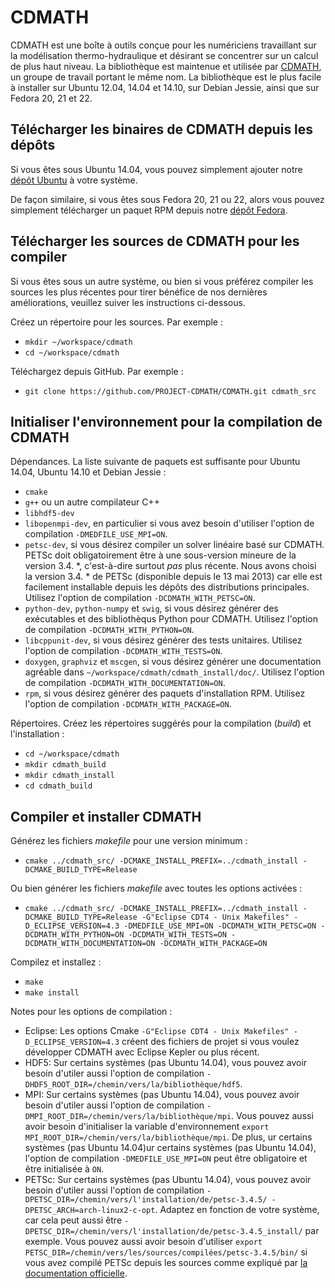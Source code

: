 CDMATH
======

CDMATH est une boîte à outils conçue pour les numériciens travaillant sur la modélisation thermo-hydraulique et désirant se concentrer sur un calcul de plus haut niveau. La bibliothèque est maintenue et utilisée par [CDMATH](http://cdmath.jimdo.com), un groupe de travail portant le même nom. La bibliothèque est le plus facile à installer sur Ubuntu 12.04, 14.04 et 14.10, sur Debian Jessie, ainsi que sur Fedora 20, 21 et 22.


Télécharger les binaires de CDMATH depuis les dépôts
----------------------------------------------------
Si vous êtes sous Ubuntu 14.04, vous pouvez simplement ajouter notre  [dépôt Ubuntu](https://launchpad.net/~cdmath/+archive/ubuntu/cdmath) à votre système.

De façon similaire, si vous êtes sous Fedora 20, 21 ou 22, alors vous pouvez simplement télécharger un paquet RPM depuis notre [dépôt Fedora](https://build.opensuse.org/project/repositories/home:ArthurTalpaert).


Télécharger les sources de CDMATH pour les compiler
---------------------------------------------------
Si vous êtes sous un autre système, ou bien si vous préférez compiler les sources les plus récentes pour tirer bénéfice de nos dernières améliorations, veuillez suiver les instructions ci-dessous.

Créez un répertoire pour les sources. Par exemple :
* `mkdir ~/workspace/cdmath`
* `cd ~/workspace/cdmath`

Téléchargez depuis GitHub. Par exemple :
* `git clone https://github.com/PROJECT-CDMATH/CDMATH.git cdmath_src`


Initialiser l'environnement pour la compilation de CDMATH
---------------------------------------------------------
Dépendances. La liste suivante de paquets est suffisante pour Ubuntu 14.04, Ubuntu 14.10 et Debian Jessie :
 - `cmake`
 - `g++` ou un autre compilateur C++
 - `libhdf5-dev`
 - `libopenmpi-dev`, en particulier si vous avez besoin d'utiliser l'option de compilation `-DMEDFILE_USE_MPI=ON`.
 - `petsc-dev`, si vous désirez compiler un solver linéaire basé sur CDMATH. PETSc doit obligatoirement être à une sous-version mineure de la version 3.4. *, c'est-à-dire surtout *pas* plus récente. Nous avons choisi la version 3.4. * de PETSc (disponible depuis le 13 mai 2013) car elle est facilement installable depuis les dépôts des distributions principales. Utilisez l'option de compilation `-DCDMATH_WITH_PETSC=ON`.
 - `python-dev`, `python-numpy` et `swig`, si vous désirez générer des exécutables et des bibliothèqus Python pour CDMATH. Utilisez l'option de compilation `-DCDMATH_WITH_PYTHON=ON`.
 - `libcppunit-dev`, si vous désirez générer des tests unitaires. Utilisez l'option de compilation `-DCDMATH_WITH_TESTS=ON`.
 - `doxygen`, `graphviz` et `mscgen`, si vous désirez générer une documentation agréable dans `~/workspace/cdmath/cdmath_install/doc/`. Utilisez l'option de compilation `-DCDMATH_WITH_DOCUMENTATION=ON`.
 - `rpm`, si vous désirez générer des paquets d'installation RPM. Utilisez l'option de compilation `-DCDMATH_WITH_PACKAGE=ON`.
 
 Répertoires. Créez les répertoires suggérés pour la compilation (*build*) et l'installation :
* `cd ~/workspace/cdmath`
* `mkdir cdmath_build`
* `mkdir cdmath_install`
* `cd cdmath_build`


Compiler et installer CDMATH
----------------------------
Générez les fichiers *makefile* pour une version minimum :
* `cmake ../cdmath_src/ -DCMAKE_INSTALL_PREFIX=../cdmath_install -DCMAKE_BUILD_TYPE=Release`

Ou bien générer les fichiers *makefile* avec toutes les options activées :
* `cmake ../cdmath_src/ -DCMAKE_INSTALL_PREFIX=../cdmath_install -DCMAKE_BUILD_TYPE=Release -G"Eclipse CDT4 - Unix Makefiles" -D_ECLIPSE_VERSION=4.3 -DMEDFILE_USE_MPI=ON -DCDMATH_WITH_PETSC=ON -DCDMATH_WITH_PYTHON=ON -DCDMATH_WITH_TESTS=ON -DCDMATH_WITH_DOCUMENTATION=ON -DCDMATH_WITH_PACKAGE=ON`

Compilez et installez :
* `make`
* `make install`

Notes pour les options de compilation :
* Eclipse: Les options Cmake `-G"Eclipse CDT4 - Unix Makefiles" -D_ECLIPSE_VERSION=4.3` créent des fichiers de projet si vous voulez développer CDMATH avec Eclipse Kepler ou plus récent.
* HDF5: Sur certains systèmes (pas Ubuntu 14.04), vous pouvez avoir besoin d'utiler aussi l'option de compilation `-DHDF5_ROOT_DIR=/chemin/vers/la/bibliothèque/hdf5`.
* MPI: Sur certains systèmes (pas Ubuntu 14.04), vous pouvez avoir besoin d'utiler aussi l'option de compilation `-DMPI_ROOT_DIR=/chemin/vers/la/bibliothèque/mpi`. Vous pouvez aussi avoir besoin d'initialiser la variable d'environnement `export MPI_ROOT_DIR=/chemin/vers/la/bibliothèque/mpi`. De plus, ur certains systèmes (pas Ubuntu 14.04)ur certains systèmes (pas Ubuntu 14.04), l'option de compilation `-DMEDFILE_USE_MPI=ON` peut être obligatoire et être initialisée à `ON`.
* PETSc: Sur certains systèmes (pas Ubuntu 14.04), vous pouvez avoir besoin d'utiler aussi l'option de compilation `-DPETSC_DIR=/chemin/vers/l'installation/de/petsc-3.4.5/ -DPETSC_ARCH=arch-linux2-c-opt`. Adaptez en fonction de votre système, car cela peut aussi être `-DPETSC_DIR=/chemin/vers/l'installation/de/petsc-3.4.5_install/` par exemple. Vous pouvez aussi avoir besoin d'utiliser `export PETSC_DIR=/chemin/vers/les/sources/compilées/petsc-3.4.5/bin/` si vous avez compilé PETSc depuis les sources comme expliqué par [la documentation officielle](http://www.mcs.anl.gov/petsc/documentation/installation.html).

